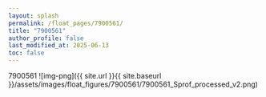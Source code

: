 ```yaml
---
layout: splash
permalink: /float_pages/7900561/
title: "7900561"
author_profile: false
last_modified_at: 2025-06-13
toc: false
---
```

 
7900561
![img-png]({{ site.url }}{{ site.baseurl }}/assets/images/float_figures/7900561/7900561_Sprof_processed_v2.png)